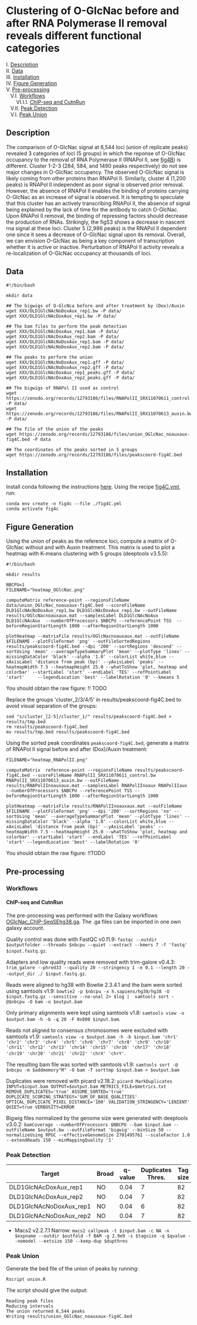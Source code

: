# Clustering of O-GlcNac before and after RNA Polymerase II removal reveals different functional categories

I. [Description](#description)  
II. [Data](#data)  
III. [Installation](#installation)  
IV. [Figure Generation](#figure-generation)  
V. [Pre-processing](#pre-processing)  
&nbsp;&nbsp; V.I. [Workflows](#workflows)  
&nbsp;&nbsp;&nbsp;&nbsp;&nbsp;&nbsp; VI.I.I. [ChIP-seq and CutnRun](#chip-seq-and-cutnrun)  
&nbsp;&nbsp; V.II. [Peak Detection](#peak-detection)  
&nbsp;&nbsp; V.I. [Peak Union](#peak-union)  




## Description

The comparison of O-GlcNac signal at 6,544 loci (union of replicate peaks) revealed 3 categories of loci (5 groups) in which the reponse of O-GlcNac occupancy to the removal of RNA Polymerase II (RNAPol II, see [fig4B](../B/README.md#description)) is different. Cluster 1-2-3 (284, 584, and 1490 peaks respectively) do not see major changes in O-GlcNac occupancy. The observed O-GlcNac signal is likely coming from other proteins than RNAPol II. Similarly, cluster 4 (1,200 peaks) is RNAPol II independent as poor signal is observed prior removal. However, the absence of RNAPol II enables the binding of proteins carrying O-GlcNac as an increase of signal is observed. It is tempting to speculate that this cluster has an actively transcribing RNAPol II, the absence of signal being explained by the lack of time for the antibody to catch O-GlcNac. Upon RNAPol II removal, the binding of repressing factors should decrease the production of RNAs. Strikingly, the figS3 shows a decrease in nascent rna signal at these loci. Cluster 5 (2,986 peaks) is the RNAPol II dependent one since it sees a decrease of O-GlcNac signal upon its removal. Overall, we can envision O-GlcNac as being a key component of transcription whether it is active or inactive. Perturbation of RNAPol II activity reveals a re-localization of O-GlcNac occupancy at thousands of loci.


## Data

```
#!/bin/bash

mkdir data

## The bigwigs of O-GlcNca before and after treatment by (Dox)/Auxin
wget XXX/DLD1GlcNAcNoDoxAux_rep1.bw -P data/
wget XXX/DLD1GlcNAcDoxAux_rep1.bw -P data/

## The bam files to perform the peak detection
wget XXX/DLD1GlcNAcDoxAux_rep1.bam -P data/
wget XXX/DLD1GlcNAcDoxAux_rep2.bam -P data/
wget XXX/DLD1GlcNAcNoDoxAux_rep1.bam -P data/
wget XXX/DLD1GlcNAcNoDoxAux_rep2.bam -P data/

## The peaks to perform the union
wget XXX/DLD1GlcNAcNoDoxAux_rep1.gff -P data/
wget XXX/DLD1GlcNAcNoDoxAux_rep2.gff -P data/
wget XXX/DLD1GlcNAcDoxAux_rep1_peaks.gff -P data/
wget XXX/DLD1GlcNAcDoxAux_rep2_peaks.gff -P data/

## The bigwigs of RNAPol II used as control
wget https://zenodo.org/records/12793186/files/RNAPolII_SRX11070611_control.bw -P data/
wget https://zenodo.org/records/12793186/files/RNAPolII_SRX11070613_auxin.bw -P data/

## The file of the union of the peaks
wget https://zenodo.org/records/12793186/files/union_OGlcNac_noauxaux-fig4C.bed -P data

## The coordinates of the peaks sorted in 5 groups
wget https://zenodo.org/records/12793186/files/peakscoord-fig4C.bed
```


## Installation

Install conda following the instructions [here](https://conda.io/projects/conda/en/latest/user-guide/install/index.html). Using the recipe [fig4C.yml](fig4C.yml), run:

```
conda env create -n fig4c --file ./fig4C.yml
conda activate fig4c
```

## Figure Generation

Using the union of peaks as the reference loci, compute a matrix of O-GlcNac without and with Auxin treatment. This matrix is used to plot a heatmap with K-means clustering with 5 groups (deeptools v3.5.5):

```
#!/bin/bash

mkdir results

NBCPU=1
FILENAME="heatmap_OGlcNac.png"

computeMatrix reference-point --regionsFileName data/union_OGlcNac_noauxaux-fig4C.bed --scoreFileName DLD1GlcNAcNoDoxAux_rep1.bw DLD1GlcNAcDoxAux_rep1.bw --outFileName results/OGlcNacnoauxaux.mat --samplesLabel DLD1GlcNAcNoAux DLD1GlcNAcAux  --numberOfProcessors $NBCPU --referencePoint TSS  --beforeRegionStartLength 1000 --afterRegionStartLength 1000

plotHeatmap --matrixFile results/OGlcNacnoauxaux.mat --outFileName $FILENAME --plotFileFormat 'png' --outFileSortedRegions results/peakscoord-fig4C.bed --dpi '200' --sortRegions 'descend' --sortUsing 'mean' --averageTypeSummaryPlot 'mean' --plotType 'lines' --missingDataColor 'black' --alpha '1.0' --colorList white,blue --xAxisLabel 'distance from peak (bp)' --yAxisLabel 'peaks' --heatmapWidth 7.5 --heatmapHeight 25.0 --whatToShow 'plot, heatmap and colorbar' --startLabel 'start' --endLabel 'TES' --refPointLabel 'start'     --legendLocation 'best' --labelRotation '0' --kmeans 5
```

You should obtain the raw figure:
!! TODO

Replace the groups 'cluster_2/3/4/5' in results/peakscoord-fig4C.bed to avoid visual separation of the groups:

```
sed "s/cluster_[2-5]/cluster_1/" results/peakscoord-fig4C.bed > results/tmp.bed
rm results/peakscoord-fig4C.bed
mv results/tmp.bed results/peakscoord-fig4C.bed
```

Using the sorted peak coordinates `peakscoord-fig4C.bed`, generate a matrix of RNAPol II signal before and after (Dox)/Auxin treatment:

```
FILENAME="heatmap_RNAPolII.png"

computeMatrix  reference-point --regionsFileName results/peakscoord-fig4C.bed --scoreFileName RNAPolII_SRX11070611_control.bw RNAPolII_SRX11070613_auxin.bw --outFileName results/RNAPolIInoauxaux.mat --samplesLabel RNAPolIInoaux RNAPolIIaux --numberOfProcessors $NBCPU --referencePoint TSS --beforeRegionStartLength 1000 --afterRegionStartLength 1000

plotHeatmap --matrixFile results/RNAPolIInoauxaux.mat --outFileName $FILENAME --plotFileFormat 'png' --dpi '200' --sortRegions 'no' --sortUsing 'mean' --averageTypeSummaryPlot 'mean' --plotType 'lines' --missingDataColor 'black' --alpha '1.0' --colorList white,blue --xAxisLabel 'distance from peak (bp)' --yAxisLabel 'peaks' --heatmapWidth 7.5 --heatmapHeight 25.0 --whatToShow 'plot, heatmap and colorbar' --startLabel 'start' --endLabel 'TES' --refPointLabel 'start' --legendLocation 'best' --labelRotation '0'
```

You should obtain the raw figure:
!!TODO



## Pre-processing

### Workflows

#### ChIP-seq and CutnRun

The pre-processing was performed with the Galaxy workflows [OGlcNac_ChIP-SeqSEhg38.ga](../B/galaxy-workflow/Galaxy-Workflow-OGlcNac_ChIP-SeqSEhg38.ga). The .ga files can be imported in one own galaxy account.

Quality control was done with FastQC v0.11.9: `fastqc --outdir $outputfolder --threads $nbcpu --quiet --extract --kmers 7 -f 'fastq' $input.fastq.gz`.

Adapters and low quality reads were removed with trim-galore v0.4.3: `trim_galore --phred33 --quality 20 --stringency 1 -e 0.1 --length 20 --output_dir ./ $input.fastq.gz`.

Reads were aligned to hg38 with Bowtie 2.3.4.1 and the bam were sorted using samtools v1.9: `bowtie2 -p $nbcpu -x h.sapiens/hg38/hg38 -U $input.fastq.gz --sensitive --no-unal 2> $log |  samtools sort -@$nbcpu -O bam -o $output.bam`
 
Only primary alignments were kept using samtools v1.8: `samtools view -o $output.bam -h -b -q 20 -F 0x800 $input.bam`.

Reads not aligned to consensus chromosomes were excluded with samtools v1.9: `samtools view -o $output.bam -h -b $input.bam 'chr1' 'chr2' 'chr3' 'chr4' 'chr5' 'chr6' 'chr7' 'chr8' 'chr9' 'chr10' 'chr11' 'chr12' 'chr13' 'chr14' 'chr15' 'chr16' 'chr17' 'chr18' 'chr19' 'chr20' 'chr21' 'chr22' 'chrX' 'chrY'`.

The resulting bam file was sorted with samtools v1.9: `samtools sort -@ $nbcpu -m $addmemory"M" -O bam -T sorttmp $input.bam > $output.bam`

Duplicates were removed with picard v2.18.2: `picard MarkDuplicates INPUT=$input.bam OUTPUT=$output.bam METRICS_FILE=$metrics.txt REMOVE_DUPLICATES='true' ASSUME_SORTED='true'  DUPLICATE_SCORING_STRATEGY='SUM_OF_BASE_QUALITIES' OPTICAL_DUPLICATE_PIXEL_DISTANCE='100' VALIDATION_STRINGENCY='LENIENT' QUIET=true VERBOSITY=ERROR`

Bigwig files normalized by the genome size were generated with deeptools v3.0.2: `bamCoverage --numberOfProcessors $NBCPU --bam $input.bam --outFileName $output.bw --outFileFormat 'bigwig' --binSize 50 --normalizeUsing RPGC --effectiveGenomeSize 2701495761 --scaleFactor 1.0  --extendReads 150 --minMappingQuality '1'`


### Peak Detection

| Target | Broad | q-value | Duplicates Thres. | Tag size |
|--------|-------|---------|-------------------|----------|
| DLD1GlcNAcDoxAux_rep1 | NO | 0.04 | 7 | 82 |
| DLD1GlcNAcDoxAux_rep2 | NO | 0.04 | 7 | 82 |
| DLD1GlcNAcNoDoxAux_rep1 | NO | 0.04 | 6 | 82 |
| DLD1GlcNAcNoDoxAux_rep2 | NO | 0.04 | 7 | 82 |


* Macs2 v2.2.7.1 Narrow: `macs2 callpeak -t $input.bam -c NA -n $expname --outdir $outfold -f BAM -g 2.9e9 -s $tagsize -q $qvalue --nomodel --extsize 150 --keep-dup $dupthres`


### Peak Union

Generate the bed file of the union of peaks by running:

```
Rscript union.R
```

The script should give the output:

```
Reading peak files
Reducing intervals
The union returned 6,544 peaks
Writing results/union_OGlcNac_noauxaux-fig4C.bed
```
